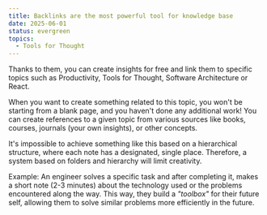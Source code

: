```yaml
---
title: Backlinks are the most powerful tool for knowledge base
date: 2025-06-01
status: evergreen
topics:
  - Tools for Thought
---
```


Thanks to them, you can create insights for free and link them to specific topics such as Productivity, Tools for Thought, Software Architecture or React.

When you want to create something related to this topic, you won't be starting from a blank page, and you haven't done any additional work! You can create references to a given topic from various sources like books, courses, journals (your own insights), or other concepts.

It's impossible to achieve something like this based on a hierarchical structure, where each note has a designated, single place. Therefore, a system based on folders and hierarchy will limit creativity.

Example:
An engineer solves a specific task and after completing it, makes a short note (2-3 minutes) about the technology used or the problems encountered along the way. This way, they build a *"toolbox"* for their future self, allowing them to solve similar problems more efficiently in the future.